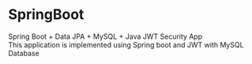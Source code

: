 # SpringBoot
Spring Boot + Data JPA + MySQL + Java JWT Security App <br/>
This application is implemented using Spring boot and JWT with MySQL Database
